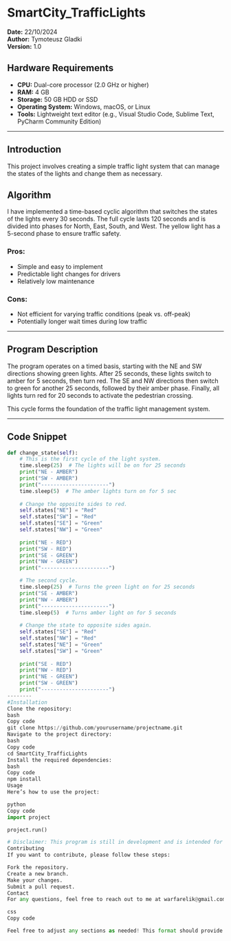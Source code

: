 # SmartCity_TrafficLights

**Date:** 22/10/2024  
**Author:** Tymoteusz Gladki  
**Version:** 1.0  

## Hardware Requirements
- **CPU:** Dual-core processor (2.0 GHz or higher)
- **RAM:** 4 GB
- **Storage:** 50 GB HDD or SSD
- **Operating System:** Windows, macOS, or Linux
- **Tools:** Lightweight text editor (e.g., Visual Studio Code, Sublime Text, PyCharm Community Edition)

---

## Introduction
This project involves creating a simple traffic light system that can manage the states of the lights and change them as necessary.

## Algorithm
I have implemented a time-based cyclic algorithm that switches the states of the lights every 30 seconds. The full cycle lasts 120 seconds and is divided into phases for North, East, South, and West. The yellow light has a 5-second phase to ensure traffic safety.

### Pros:
- Simple and easy to implement
- Predictable light changes for drivers
- Relatively low maintenance

### Cons:
- Not efficient for varying traffic conditions (peak vs. off-peak)
- Potentially longer wait times during low traffic

---

## Program Description
The program operates on a timed basis, starting with the NE and SW directions showing green lights. After 25 seconds, these lights switch to amber for 5 seconds, then turn red. The SE and NW directions then switch to green for another 25 seconds, followed by their amber phase. Finally, all lights turn red for 20 seconds to activate the pedestrian crossing.

This cycle forms the foundation of the traffic light management system.

---

## Code Snippet
```python
def change_state(self):
    # This is the first cycle of the light system.
    time.sleep(25)  # The lights will be on for 25 seconds
    print("NE - AMBER")
    print("SW - AMBER")
    print("----------------------")
    time.sleep(5)  # The amber lights turn on for 5 sec
    
    # Change the opposite sides to red.
    self.states["NE"] = "Red"
    self.states["SW"] = "Red"
    self.states["SE"] = "Green"
    self.states["NW"] = "Green"
    
    print("NE - RED")
    print("SW - RED")
    print("SE - GREEN")
    print("NW - GREEN")
    print("----------------------")

    # The second cycle.
    time.sleep(25)  # Turns the green light on for 25 seconds
    print("SE - AMBER")
    print("NW - AMBER")
    print("----------------------")
    time.sleep(5)  # Turns amber light on for 5 seconds
    
    # Change the state to opposite sides again.
    self.states["SE"] = "Red"
    self.states["NW"] = "Red"
    self.states["NE"] = "Green"
    self.states["SW"] = "Green"
    
    print("SE - RED")
    print("NW - RED")
    print("NE - GREEN")
    print("SW - GREEN")
    print("----------------------")
--------
#Installation
Clone the repository:
bash
Copy code
git clone https://github.com/yourusername/projectname.git
Navigate to the project directory:
bash
Copy code
cd SmartCity_TrafficLights
Install the required dependencies:
bash
Copy code
npm install
Usage
Here’s how to use the project:

python
Copy code
import project

project.run()

# Disclaimer: This program is still in development and is intended for future enhancements.
Contributing
If you want to contribute, please follow these steps:

Fork the repository.
Create a new branch.
Make your changes.
Submit a pull request.
Contact
For any questions, feel free to reach out to me at warfarelik@gmail.com.

css
Copy code

Feel free to adjust any sections as needed! This format should provide a clear, structured, a
